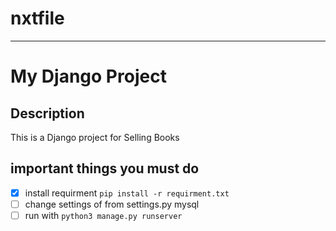 <!--seyyedomid fatemi-->
# nxtfile
____
# My Django Project

## Description
This is a Django project for Selling Books

## important things you must do 
- [x] install requirment `pip install -r requirment.txt`
- [ ] change settings of from settings.py mysql 
- [ ] run with `python3 manage.py runserver`
